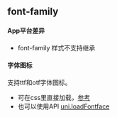## font-family


<!-- CSSJSON.font-family.description -->

<!-- CSSJSON.font-family.syntax -->

<!-- CSSJSON.font-family.values -->

<!-- CSSJSON.font-family.defaultValue -->

<!-- CSSJSON.font-family.unixTags -->

<!-- CSSJSON.font-family.compatibility -->

#### App平台差异
- font-family 样式不支持继承

#### 字体图标
支持ttf和otf字体图标。
- 可在css里直接加载，[参考](https://gitcode.net/dcloud/hello-uni-app-x/-/blob/master/pages/CSS/text/font-family.uvue)
- 也可以使用API [uni.loadFontface](../api/load-font-face.md)

<!-- CSSJSON.font-family.reference -->